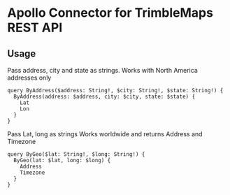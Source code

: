 # Apollo Connector for TrimbleMaps REST API

## Usage

Pass address, city and state as strings.
Works with North America addresses only

```
query ByAddress($address: String!, $city: String!, $state: String!) {
  ByAddress(address: $address, city: $city, state: $state) {
    Lat
    Lon
  }
}
```

Pass Lat, long as strings
Works worldwide and returns Address and Timezone

```
query ByGeo($lat: String!, $long: String!) {
  ByGeo(lat: $lat, long: $long) {
    Address
    Timezone
  }
}
```